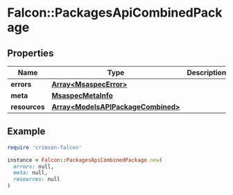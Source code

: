 # Falcon::PackagesApiCombinedPackage

## Properties

| Name | Type | Description | Notes |
| ---- | ---- | ----------- | ----- |
| **errors** | [**Array&lt;MsaspecError&gt;**](MsaspecError.md) |  | [optional] |
| **meta** | [**MsaspecMetaInfo**](MsaspecMetaInfo.md) |  |  |
| **resources** | [**Array&lt;ModelsAPIPackageCombined&gt;**](ModelsAPIPackageCombined.md) |  |  |

## Example

```ruby
require 'crimson-falcon'

instance = Falcon::PackagesApiCombinedPackage.new(
  errors: null,
  meta: null,
  resources: null
)
```

